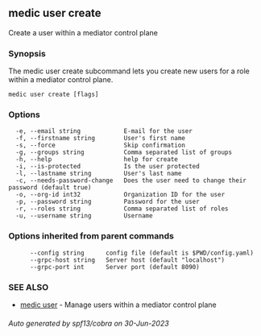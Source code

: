 ## medic user create

Create a user within a mediator control plane

### Synopsis

The medic user create subcommand lets you create new users for a role
within a mediator control plane.

```
medic user create [flags]
```

### Options

```
  -e, --email string            E-mail for the user
  -f, --firstname string        User's first name
  -s, --force                   Skip confirmation
  -g, --groups string           Comma separated list of groups
  -h, --help                    help for create
  -i, --is-protected            Is the user protected
  -l, --lastname string         User's last name
  -c, --needs-password-change   Does the user need to change their password (default true)
  -o, --org-id int32            Organization ID for the user
  -p, --password string         Password for the user
  -r, --roles string            Comma separated list of roles
  -u, --username string         Username
```

### Options inherited from parent commands

```
      --config string      config file (default is $PWD/config.yaml)
      --grpc-host string   Server host (default "localhost")
      --grpc-port int      Server port (default 8090)
```

### SEE ALSO

* [medic user](medic_user.md)	 - Manage users within a mediator control plane

###### Auto generated by spf13/cobra on 30-Jun-2023
